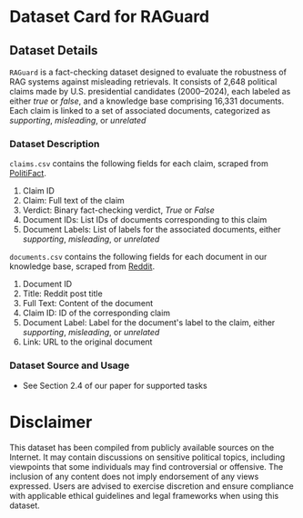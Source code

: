 # Dataset Card for RAGuard

## Dataset Details

```RAGuard``` is a fact-checking dataset designed to evaluate the robustness of RAG systems against misleading retrievals.
It consists of 2,648 political claims made by U.S. presidential candidates (2000–2024), each labeled as either *true* or *false*, and a knowledge base comprising 16,331 documents. Each claim is linked to a set
of associated documents, categorized as *supporting*, *misleading*, or *unrelated*

### Dataset Description

```claims.csv``` contains the following fields for each claim, scraped from [PolitiFact](https://www.politifact.com/).

1. Claim ID
2. Claim: Full text of the claim
3. Verdict: Binary fact-checking verdict, *True* or *False*
4. Document IDs: List IDs of documents corresponding to this claim
5. Document Labels: List of labels for the associated documents, either *supporting*, *misleading*, or *unrelated*

```documents.csv``` contains the following fields for each document in our knowledge base, scraped from [Reddit](https://www.reddit.com/).

1. Document ID
2. Title: Reddit post title
3. Full Text: Content of the document
4. Claim ID: ID of the corresponding claim
5. Document Label: Label for the document's label to the claim, either *supporting*, *misleading*, or *unrelated*
6. Link: URL to the original document

### Dataset Source and Usage

- See Section 2.4 of our paper for supported tasks

# Disclaimer

This dataset has been compiled from publicly available sources on the Internet. It may contain discussions on sensitive political topics, including viewpoints that some individuals may find controversial or offensive. The inclusion of any content does not imply endorsement of any views expressed. Users are advised to exercise discretion and ensure compliance with applicable ethical guidelines and legal frameworks when using this dataset.
